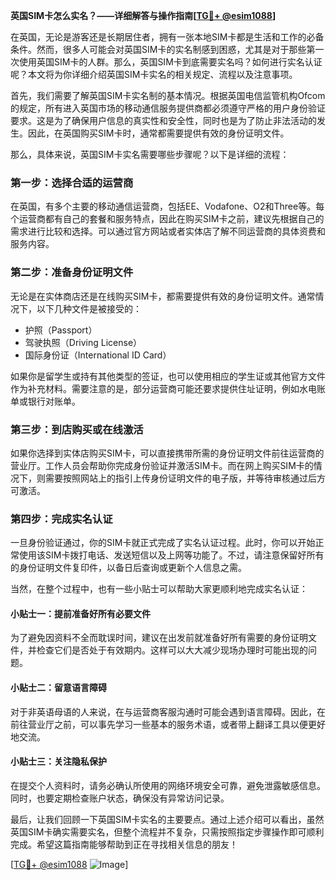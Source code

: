 **英国SIM卡怎么实名？——详细解答与操作指南[[TG💪+ @esim1088](https://t.me/s/esim1088)]**

在英国，无论是游客还是长期居住者，拥有一张本地SIM卡都是生活和工作的必备条件。然而，很多人可能会对英国SIM卡的实名制感到困惑，尤其是对于那些第一次使用英国SIM卡的人群。那么，英国SIM卡到底需要实名吗？如何进行实名认证呢？本文将为你详细介绍英国SIM卡实名的相关规定、流程以及注意事项。

首先，我们需要了解英国SIM卡实名制的基本情况。根据英国电信监管机构Ofcom的规定，所有进入英国市场的移动通信服务提供商都必须遵守严格的用户身份验证要求。这是为了确保用户信息的真实性和安全性，同时也是为了防止非法活动的发生。因此，在英国购买SIM卡时，通常都需要提供有效的身份证明文件。

那么，具体来说，英国SIM卡实名需要哪些步骤呢？以下是详细的流程：

### 第一步：选择合适的运营商
在英国，有多个主要的移动通信运营商，包括EE、Vodafone、O2和Three等。每个运营商都有自己的套餐和服务特点，因此在购买SIM卡之前，建议先根据自己的需求进行比较和选择。可以通过官方网站或者实体店了解不同运营商的具体资费和服务内容。

### 第二步：准备身份证明文件
无论是在实体商店还是在线购买SIM卡，都需要提供有效的身份证明文件。通常情况下，以下几种文件是被接受的：
- 护照（Passport）
- 驾驶执照（Driving License）
- 国际身份证（International ID Card）

如果你是留学生或持有其他类型的签证，也可以使用相应的学生证或其他官方文件作为补充材料。需要注意的是，部分运营商可能还要求提供住址证明，例如水电账单或银行对账单。

### 第三步：到店购买或在线激活
如果你选择到实体店购买SIM卡，可以直接携带所需的身份证明文件前往运营商的营业厅。工作人员会帮助你完成身份验证并激活SIM卡。而在网上购买SIM卡的情况下，则需要按照网站上的指引上传身份证明文件的电子版，并等待审核通过后方可激活。

### 第四步：完成实名认证
一旦身份验证通过，你的SIM卡就正式完成了实名认证过程。此时，你可以开始正常使用该SIM卡拨打电话、发送短信以及上网等功能了。不过，请注意保留好所有的身份证明文件复印件，以备日后查询或更新个人信息之需。

当然，在整个过程中，也有一些小贴士可以帮助大家更顺利地完成实名认证：

#### 小贴士一：提前准备好所有必要文件
为了避免因资料不全而耽误时间，建议在出发前就准备好所有需要的身份证明文件，并检查它们是否处于有效期内。这样可以大大减少现场办理时可能出现的问题。

#### 小贴士二：留意语言障碍
对于非英语母语的人来说，在与运营商客服沟通时可能会遇到语言障碍。因此，在前往营业厅之前，可以事先学习一些基本的服务术语，或者带上翻译工具以便更好地交流。

#### 小贴士三：关注隐私保护
在提交个人资料时，请务必确认所使用的网络环境安全可靠，避免泄露敏感信息。同时，也要定期检查账户状态，确保没有异常访问记录。

最后，让我们回顾一下英国SIM卡实名的主要要点。通过上述介绍可以看出，虽然英国SIM卡确实需要实名，但整个流程并不复杂，只需按照指定步骤操作即可顺利完成。希望这篇指南能够帮助到正在寻找相关信息的朋友！

[[TG💪+ @esim1088](https://t.me/s/esim1088) ![Image](https://i.postimg.cc/4NQfJmqS/Snipaste-2025-05-13-00-14-12.png)]